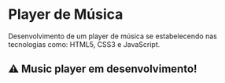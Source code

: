 # Player de Música

<p>
    Desenvolvimento de um player de música se estabelecendo nas tecnologias como: HTML5, CSS3 e JavaScript.
</p>

## ⚠️ Music player em desenvolvimento!